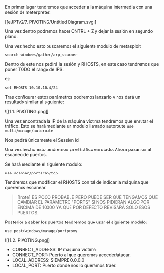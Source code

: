 En primer lugar tendremos que acceder a la máquina intermedia con una sesión de meterpreter.

[[eJPTv2/7. PIVOTING/Untitled Diagram.svg]]

Una vez dentro podremos hacer CNTRL + Z y dejar la sesión en segundo plano.

Una vez hecho esto buscaremos el siguiente modulo de metasploit:

`search windows/gather/arp_scanner`

Dentro de este nos pedirá la sesión y RHOSTS, en este caso tendremos que poner TODO el rango de IPS.

ej:

````
set RHOSTS 10.10.10.4/24
`````

Tras configurar estos parámetros podremos lanzarlo y nos dará un resultado similar al siguiente:

![[1.1. PIVOTING.png]]

Una vez encontrada la IP de la máquina víctima tendremos que enrutar el tráfico. Esto se hará mediante un modulo llamado autoroute
`use multi/manage/autoroute`

Nos pedirá únicamente el Session id

Una vez hecho esto tendremos ya el tráfico enrutado. Ahora pasamos al escaneo de puertos.

Se hará mediante el siguiente modulo:

`use scanner/portscan/tcp`

Tendremos que modificar el RHOSTS con tal de indicar la máquina que queremos escanear.

>[!note] ES POCO PROBABLE PERO PUEDE SER QUE TENGAMOS QUE CAMBIAR EL PARÁMETRO "PORTS" SI NOS PIDIERAN ALGO POR ENCIMA DE 10000 YA QUE POR DEFECTO REVISARÁ SOLO ESOS PUERTOS.

Posterior a saber los puertos tendremos que usar el siguiente modulo:

`use post/windows/manage/portproxy`

![[1.2. PIVOTING.png]]

- CONNECT_ADDRESS: IP máquina víctima
- CONNECT_PORT: Puerto al que queremos acceder/atacar.
- LOCAL_ADDRESS: SIEMPRE 0.0.0.0
- LOCAL_PORT: Puerto donde nos lo queramos traer.

